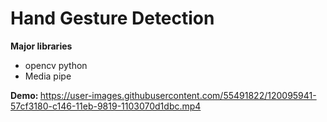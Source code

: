 # Hand Gesture Detection

<b>Major libraries</b></br>
<ul>
  <li>opencv python</li>
  <li>Media pipe</li>
</ul>

<b>Demo: </b> 
https://user-images.githubusercontent.com/55491822/120095941-57cf3180-c146-11eb-9819-1103070d1dbc.mp4

